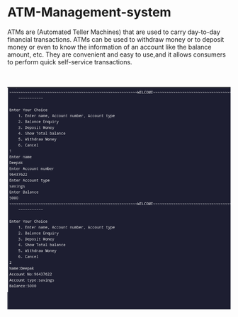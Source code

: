 # ATM-Management-system
ATMs are (Automated Teller Machines) that are used to carry day-to-day financial transactions. ATMs can be used to withdraw money or to deposit money or even to know the information of an account like the balance amount, etc. They are convenient and easy to use,and  it allows consumers to perform quick self-service transactions.

 <br><br>
[![MasterHead](ATM.png)]()
 <br><br>
